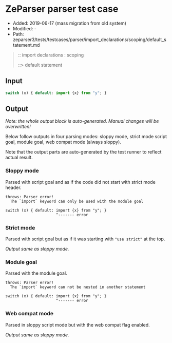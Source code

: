 # ZeParser parser test case

- Added: 2019-06-17 (mass migration from old system)
- Modified: -
- Path: zeparser3/tests/testcases/parser/import_declarations/scoping/default_statement.md

> :: import declarations : scoping
>
> ::> default statement

## Input

`````js
switch (x) { default: import {x} from "y"; }
`````

## Output

_Note: the whole output block is auto-generated. Manual changes will be overwritten!_

Below follow outputs in four parsing modes: sloppy mode, strict mode script goal, module goal, web compat mode (always sloppy).

Note that the output parts are auto-generated by the test runner to reflect actual result.

### Sloppy mode

Parsed with script goal and as if the code did not start with strict mode header.

`````
throws: Parser error!
  The `import` keyword can only be used with the module goal

switch (x) { default: import {x} from "y"; }
                      ^------- error
`````

### Strict mode

Parsed with script goal but as if it was starting with `"use strict"` at the top.

_Output same as sloppy mode._

### Module goal

Parsed with the module goal.

`````
throws: Parser error!
  The `import` keyword can not be nested in another statement

switch (x) { default: import {x} from "y"; }
                      ^------- error
`````


### Web compat mode

Parsed in sloppy script mode but with the web compat flag enabled.

_Output same as sloppy mode._
